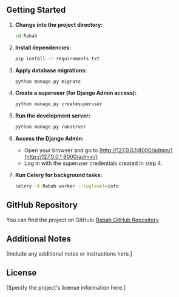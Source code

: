 ## Getting Started

1. **Change into the project directory:**
    ```bash
    cd Rabah
    ```

2. **Install dependencies:**
    ```bash
    pip install -r requirements.txt
    ```

3. **Apply database migrations:**
    ```bash
    python manage.py migrate
    ```

4. **Create a superuser (for Django Admin access):**
    ```bash
    python manage.py createsuperuser
    ```

5. **Run the development server:**
    ```bash
    python manage.py runserver
    ```

6. **Access the Django Admin:**
    - Open your browser and go to [http://127.0.0.1:8000/admin/](http://127.0.0.1:8000/admin/)
    - Log in with the superuser credentials created in step 4.

7. **Run Celery for background tasks:**
    ```bash
    celery -A Rabah worker --loglevel=info
    ```

## GitHub Repository
You can find the project on GitHub: [Rabah GitHub Repository](git@github.com:Impact-Technology-Consulting/Rabah.git)

## Additional Notes
[Include any additional notes or instructions here.]

## License
[Specify the project's license information here.]
